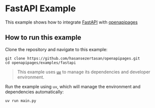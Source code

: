 # FastAPI Example

This example shows how to integrate [FastAPI](https://github.com/fastapi/fastapi/) with [openapipages](https://github.com/hasansezertasan/openapipages)

## How to run this example

Clone the repository and navigate to this example:

```shell
git clone https://github.com/hasansezertasan/openapipages.git
cd openapipages/examples/fastapi
```

> This example uses [`uv`](https://docs.astral.sh/uv/) to manage its dependencies and developer environment.

Run the example using `uv`, which will manage the environment and dependencies automatically:

```shell
uv run main.py
```
